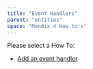 ```yaml
---
title: "Event Handlers"
parent: "entities"
space: "Mendix 4 How-to's"
---
```

Please select a How To:

*   [Add an event handler](add-an-event-handler)
